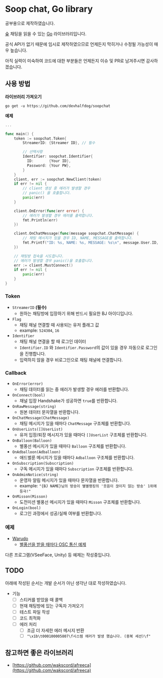# Soop chat, Go library
공부용으로 제작하였습니다.

[숲](https://sooplive.co.kr) 채팅을 읽을 수 있는 [Go](https://go.dev) 라이브러리입니다.

공식 API가 없기 때문에 임시로 제작하였으므로 언제든지 막히거나 수정될 가능성이 매우 높습니다.

아직 실력이 미숙하여 코드에 대한 부분들은 언제든지 이슈 및 PR로 남겨주시면 감사하겠습니다.

## 사용 방법
**라이브러리 가져오기**

`go get -u https://github.com/devhalfdog/soopchat`

**예제**
```go
...

func main() {
    token := soopchat.Token{
        StreamerID: {Streamer ID}, // 필수

        // 선택사항
        Identifier: soopchat.Identifier{
          ID:       {Your ID},
          Password: {Your PW},
        }
    }
    client, err := soopchat.NewClient(token)
    if err != nil {
        // client 생성 중 에러가 발생할 경우
        // panic() 을 호출합니다.
        panic(err)
    }

    client.OnError(func(err error) {
        // 에러가 발생할 경우 에러를 출력합니다.
        fmt.Println(err)
    })

    client.OnChatMessage(func(message soopchat.ChatMessage) {
        // 채팅 메시지가 있을 경우 ID, NAME, MESSAGE를 출력합니다.
        fmt.Printf("ID: %s, NAME: %s, MESSAGE: %s\n", message.User.ID, message.User.Name, message.Message)
    })

    // 채팅방 접속을 시도합니다.
    // 에러가 발생할 경우 panic()을 호출합니다.
    err := client.MustConnect()
    if err != nil {
        panic(err)
    }
}
```

### Token
- `StreamerID` **(필수)**
  - 원하는 채팅방에 입장하기 위해 반드시 필요한 BJ 아이디입니다.
- `Flag`
  - 채팅 채널 연결할 때 사용되는 유저 플래그 값
  - example: `524304`, `16`
- `Identifier`
  - 채팅 채널 연결을 할 때 로그인 데이터
  - `Identifier.ID` 와 `Identifier.Password`의 값이 있을 경우 자동으로 로그인을 진행합니다.
  - 입력하지 않을 경우 비로그인으로 채팅 채널에 연결합니다.

### Callback
- `OnError(error)`
  - 채팅 데이터를 읽는 중 에러가 발생할 경우 에러를 반환합니다.
- `OnConnect(bool)`
  - 채널 입장 Handshake가 성공하면 `true`를 반환합니다.
- `OnRawMessage(string)`
  - 원본 데이터 문자열을 반환합니다.
- `OnChatMessage(ChatMessage)`
  - 채팅 메시지가 있을 때마다 `ChatMessage` 구조체를 반환합니다.
- `OnUserLists([]UserList)`
  - 유저 입장/퇴장 메시지가 있을 때마다 `[]UserList` 구조체를 반환합니다.
- `OnBalloon(Balloon)`
  - 별풍선 메시지가 있을 때마다 `Balloon` 구조체를 반환합니다.
- `OnAdballoon(Adballoon)`
  - 애드벌룬 메시지가 있을 때마다 `Adballoon` 구조체를 반환합니다.
- `OnSubscription(Subscription)`
  - 구독 메시지가 있을 때마다 `Subscription` 구조체를 반환합니다.
- `OnAdminNotice(string)`
  - 운영자 알림 메시지가 있을 때마다 문자열을 반환합니다.
  - example: `"{BJ NAME}님의 방송이 별별랭킹의 '웃음이 끊이지 않는 방송' 1위에 등극!"`
- `OnMisson(Misson)`
  - 도전미션 별풍선 메시지가 있을 때마다 `Misson` 구조체를 반환합니다.
- `OnLogin(bool)`
  - 로그인 과정에서 성공/실패 여부를 반환합니다.

### 예제
- [Warudo](https://warudo.app)
  - [별풍선을 받을 때마다 OSC 통신 예제](https://github.com/devhalfdog/afreeca-warudo)

다른 프로그램(VSeeFace, Unity) 등 예제는 작성중입니다.


## TODO
아래에 작성된 순서는 개발 순서가 아닌 생각난 대로 작성하였습니다.

- 기능
  - [ ] 스티커를 받았을 때 콜백
  - [ ] 현재 채팅방에 있는 구독자 가져오기
  - [ ] 테스트 파일 작성
  - [ ] 코드 최적화
  - [ ] 에러 처리
    - [ ] 조금 더 자세한 에러 메시지 반환
    - [ ] `"\x1b\t000100005807\f시스템 에러가 발생 했습니다. (중복 세션)\f"`

## 참고하면 좋은 라이브러리
- [https://github.com/wakscord/afreeca](https://github.com/wakscord/afreeca)
